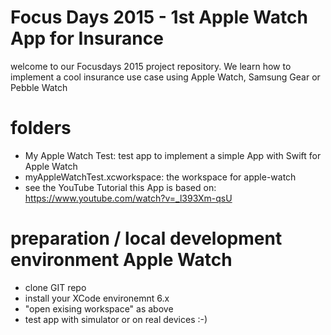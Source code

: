 # Focus Days 2015 - 1st Apple Watch App for Insurance

welcome to our Focusdays 2015 project repository. We learn how to implement a cool insurance use case using Apple Watch, Samsung Gear or Pebble Watch

# folders
* My Apple Watch Test: test app to implement a simple App with Swift for Apple Watch
* myAppleWatchTest.xcworkspace: the workspace for apple-watch
* see the YouTube Tutorial this App is based on: https://www.youtube.com/watch?v=_l393Xm-qsU 

# preparation / local development environment Apple Watch
* clone GIT repo
* install your XCode environemnt 6.x
* "open exising workspace" as above
* test app with simulator or on real devices :-)
